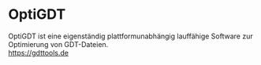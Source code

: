 # OptiGDT
OptiGDT ist eine eigenständig plattformunabhängig lauffähige Software zur Optimierung von GDT-Dateien.
<br />https://gdttools.de
